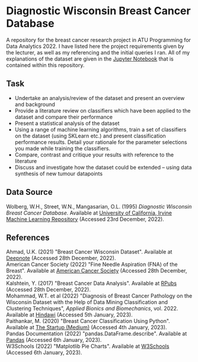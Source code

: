 # Diagnostic Wisconsin Breast Cancer Database

A repository for the breast cancer research project in ATU Programming for Data Analytics 2022. I have listed here the project requirements given by the lecturer, as well as my referencing and the initial queries I ran. All of my explanations of the dataset are given in the [Jupyter Notebook](assignment.ipynb) that is contained within this repository.

## Task

- Undertake an analysis/review of the dataset and present an overview and background
- Provide a literature review on classifiers which have been applied to the dataset and compare their performance
- Present a statistical analysis of the dataset
- Using a range of machine learning algorithms, train a set of classifiers on the dataset (using SKLearn etc.) and present classification performance results. Detail your rationale for the parameter selections you made while training the classifiers.
- Compare, contrast and critique your results with reference to the literature
- Discuss and investigate how the dataset could be extended – using data synthesis of new tumour datapoints

## Data Source

Wolberg, W.H., Street, W.N., Mangasarian, O.L. (1995) _Diagnostic Wisconsin Breast Cancer Database_. Available at [University of California, Irvine Machine Learning Repository](https://archive.ics.uci.edu/ml/datasets/Breast+Cancer+Wisconsin+%28Diagnostic%29) (Accessed 23rd December, 2022).

## References

Ahmad, U.K. (2021) "Breast Cancer Wisconsin Dataset". Available at [Deepnote](https://deepnote.com/@umaima-khurshid-ahmad-a1fd/Wisconsin-Breast-Cancer-Analysis-7f141f92-beb3-42ac-a223-de5569144e9b) (Accessed 28th December, 2022).
\
American Cancer Society (2022) "Fine Needle Aspiration (FNA) of the Breast". Available at [American Cancer Society](https://www.cancer.org/cancer/breast-cancer/screening-tests-and-early-detection/breast-biopsy/fine-needle-aspiration-biopsy-of-the-breast.html) (Accessed 28th December, 2022).
\
Kalshtein, Y. (2017) "Breast Cancer Data Analysis". Available at [RPubs](https://rpubs.com/Yael_K/329390) (Accessed 28th December, 2022).
\
Mohammad, W.T. et al (2022) "Diagnosis of Breast Cancer Pathology on the Wisconsin Dataset with the Help of Data Mining Classification and Clustering Techniques", _Applied Bionics and Biomechanics_, vol. 2022. Available at [Hindawi](https://doi.org/10.1155/2022/6187275) (Accessed 5th January, 2023).
\
Paithankar, M. (2020) "Breast Cancer Classification Using Python". Available at [The Startup (Medium)](https://medium.com/swlh/breast-cancer-classification-using-python-e83719e5f97d) (Accessed 4th January, 2023).
\
Pandas Documentation (2022) "pandas.DataFrame.describe". Available at [Pandas](https://pandas.pydata.org/pandas-docs/stable/reference/api/pandas.DataFrame.describe.html) (Accessed 6th January, 2023).
\
W3Schools (2022) "Matplotlib Pie Charts". Available at [W3Schools](https://www.w3schools.com/python/matplotlib_pie_charts.asp) (Accessed 6th January, 2023).
